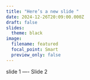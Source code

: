 ```yaml
---
title: "Here’s a new slide "
date: 2024-12-26T20:09:00.000Z
draft: false
slides:
  theme: black
image:
  filename: featured
  focal_point: Smart
  preview_only: false
---
```

slide 1 
—-
Slide 2
